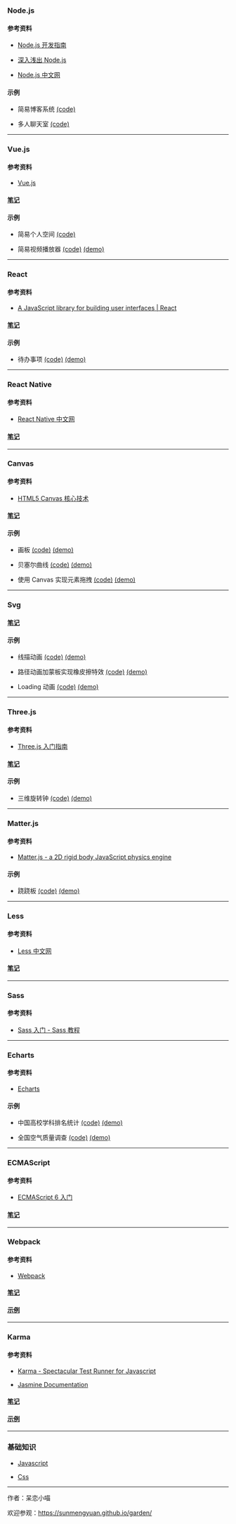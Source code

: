 ### Node.js ###

#### 参考资料 ####

+ [Node.js 开发指南](http://okj45byt5.bkt.clouddn.com/Node.js%E5%BC%80%E5%8F%91%E6%8C%87%E5%8D%97.pdf)

+ [深入浅出 Node.js](http://okj45byt5.bkt.clouddn.com/%E6%B7%B1%E5%85%A5%E6%B5%85%E5%87%BANode.js.pdf)

+ [Node.js 中文网](http://nodejs.cn/)

#### 示例 ####

+ 简易博客系统 [(code)](https://github.com/sunmengyuan/metis/tree/master/node/expo)

+ 多人聊天室 [(code)](https://github.com/sunmengyuan/metis/tree/master/node/chat)

*****

### Vue.js ###

#### 参考资料 ####

+ [Vue.js](http://cn.vuejs.org/)

#### [笔记](https://github.com/sunmengyuan/metis/tree/master/vue) ####

#### 示例 ####

+ 简易个人空间 [(code)](https://github.com/sunmengyuan/metis/tree/master/vue/zone)

+ 简易视频播放器 [(code)](https://github.com/sunmengyuan/metis/tree/master/vue/videoPlayer) [(demo)](https://sunmengyuan.github.io/demos/vue/videoPlayer)

*****

### React ###

#### 参考资料 ####

+ [A JavaScript library for building user interfaces | React](http://reactjs.cn/react/index.html)

#### [笔记](https://github.com/sunmengyuan/metis/tree/master/react) ####

#### 示例 ####

+ 待办事项 [(code)](https://github.com/sunmengyuan/metis/tree/master/react/todos) [(demo)](https://sunmengyuan.github.io/demos/react/todos)

*****

### React Native ###

#### 参考资料 ####

+ [React Native 中文网](http://reactnative.cn/)

#### [笔记](https://github.com/sunmengyuan/metis/tree/master/reactNative) ####

*****

### Canvas ###

#### 参考资料 ####

+ [HTML5 Canvas 核心技术](http://okj45byt5.bkt.clouddn.com/HTML5%20Canvas%E6%A0%B8%E5%BF%83%E6%8A%80%E6%9C%AF.pdf)

#### [笔记](https://github.com/sunmengyuan/metis/tree/master/canvas) ####

#### 示例 ####

+ 画板 [(code)](https://github.com/sunmengyuan/metis/blob/master/canvas/drawing.html) [(demo)](https://sunmengyuan.github.io/demos/canvas/drawing.html)

+ 贝塞尔曲线 [(code)](https://github.com/sunmengyuan/metis/blob/master/canvas/bezierCurve.html) [(demo)](https://sunmengyuan.github.io/demos/canvas/bezierCurve.html)

+ 使用 Canvas 实现元素拖拽 [(code)](https://github.com/sunmengyuan/metis/blob/master/canvas/drag.html) [(demo)](https://sunmengyuan.github.io/demos/canvas/drag.html)

*****

### Svg ###

#### [笔记](https://github.com/sunmengyuan/metis/tree/master/svg) ####

#### 示例 ####

+ 线描动画 [(code)](https://github.com/sunmengyuan/metis/blob/master/svg/cat.html) [(demo)](https://sunmengyuan.github.io/demos/svg/cat.html)

+ 路径动画加蒙板实现橡皮擦特效 [(code)](https://github.com/sunmengyuan/metis/blob/master/svg/paint.html) [(demo)](https://sunmengyuan.github.io/demos/svg/paint.html)

+ Loading 动画 [(code)](https://github.com/sunmengyuan/metis/blob/master/svg/loading.html) [(demo)](https://sunmengyuan.github.io/demos/svg/loading.html)

*****

### Three.js ###

#### 参考资料 ####

+ [Three.js 入门指南](https://read.douban.com/reader/ebook/7412854/)

#### [笔记](https://github.com/sunmengyuan/metis/tree/master/three) ####

#### 示例 ####

+ 三维旋转钟 [(code)](https://github.com/sunmengyuan/metis/blob/master/three/clock.html) [(demo)](https://sunmengyuan.github.io/demos/three/clock.html)

*****

### Matter.js ###

#### 参考资料 ####

+ [Matter.js - a 2D rigid body JavaScript physics engine](http://brm.io/matter-js/)

#### 示例 ####

+ 跷跷板 [(code)](https://github.com/sunmengyuan/metis/blob/master/matter/seesaw.html) [(demo)](https://sunmengyuan.github.io/demos/matter/seesaw.html)

*****

### Less ###

#### 参考资料 ###

+ [Less 中文网](http://lesscss.cn/)

#### [笔记](https://github.com/sunmengyuan/metis/blob/master/less.md) ####

*****

### Sass ###

#### 参考资料 ####

+ [Sass 入门 - Sass 教程](http://www.w3cplus.com/sassguide/)

*****

### Echarts ###

#### 参考资料 ####

+ [Echarts](http://echarts.baidu.com/)

#### 示例 ####

+ 中国高校学科排名统计 [(code)](https://github.com/sunmengyuan/metis/tree/master/echarts/university) [(demo)](https://sunmengyuan.github.io/demos/echarts/university)

+ 全国空气质量调查 [(code)](https://github.com/sunmengyuan/metis/tree/master/echarts/airpollution) [(demo)](https://sunmengyuan.github.io/demos/echarts/airpollution)

*****

### ECMAScript ###

#### 参考资料 ####

+ [ECMAScript 6 入门](http://es6.ruanyifeng.com/)

#### [笔记](https://github.com/sunmengyuan/metis/tree/master/ecmascript) ####

*****

### Webpack ###

#### 参考资料 ####

+ [Webpack](https://webpack.github.io/docs/)

#### [笔记](https://github.com/sunmengyuan/metis/tree/master/webpack) ####

#### [示例](https://github.com/sunmengyuan/metis/tree/master/webpack/example) ####

*****

### Karma ###

#### 参考资料 ####

+ [Karma - Spectacular Test Runner for Javascript](http://karma-runner.github.io/0.12/index.html)

+ [Jasmine Documentation](http://jasmine.github.io/)

#### [笔记](https://github.com/sunmengyuan/metis/tree/master/karma) ####

#### [示例](https://github.com/sunmengyuan/metis/tree/master/karma/example) ####

*****

### 基础知识 ###

+ [Javascript](https://github.com/sunmengyuan/metis/tree/master/javascript)

+ [Css](https://github.com/sunmengyuan/metis/tree/master/css)

*****

作者：呆恋小喵

欢迎参观：<https://sunmengyuan.github.io/garden/>
